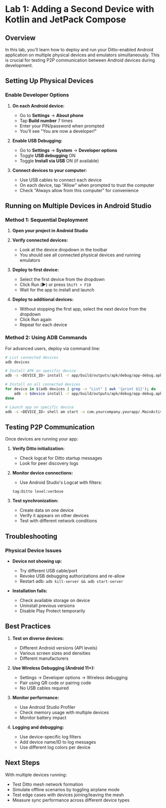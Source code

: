 # Lab 1: Adding a Second Device with Kotlin and JetPack Compose

## Overview

In this lab, you'll learn how to deploy and run your Ditto-enabled Android application on multiple physical devices and emulators simultaneously. This is crucial for testing P2P communication between Android devices during development.

## Setting Up Physical Devices

### Enable Developer Options

1. **On each Android device:**
   - Go to **Settings** → **About phone**
   - Tap **Build number** 7 times
   - Enter your PIN/password when prompted
   - You'll see "You are now a developer!"

2. **Enable USB Debugging:**
   - Go to **Settings** → **System** → **Developer options**
   - Toggle **USB debugging** ON
   - Toggle **Install via USB** ON (if available)

3. **Connect devices to your computer:**
   - Use USB cables to connect each device
   - On each device, tap "Allow" when prompted to trust the computer
   - Check "Always allow from this computer" for convenience

## Running on Multiple Devices in Android Studio

### Method 1: Sequential Deployment

1. **Open your project in Android Studio**

2. **Verify connected devices:**
   - Look at the device dropdown in the toolbar
   - You should see all connected physical devices and running emulators

3. **Deploy to first device:**
   - Select the first device from the dropdown
   - Click Run (▶️) or press `Shift + F10`
   - Wait for the app to install and launch

4. **Deploy to additional devices:**
   - Without stopping the first app, select the next device from the dropdown
   - Click Run again
   - Repeat for each device

### Method 2: Using ADB Commands

For advanced users, deploy via command line:

```bash
# List connected devices
adb devices

# Install APK on specific device
adb -s <DEVICE_ID> install -r app/build/outputs/apk/debug/app-debug.apk

# Install on all connected devices
for device in $(adb devices | grep -v "List" | awk '{print $1}'); do
    adb -s $device install -r app/build/outputs/apk/debug/app-debug.apk
done

# Launch app on specific device
adb -s <DEVICE_ID> shell am start -n com.yourcompany.yourapp/.MainActivity
```

## Testing P2P Communication

Once devices are running your app:

1. **Verify Ditto initialization:**
   - Check logcat for Ditto startup messages
   - Look for peer discovery logs

2. **Monitor device connections:**
   - Use Android Studio's Logcat with filters:
   ```
   tag:Ditto level:verbose
   ```

3. **Test synchronization:**
   - Create data on one device
   - Verify it appears on other devices
   - Test with different network conditions

## Troubleshooting

### Physical Device Issues

- **Device not showing up:**
  - Try different USB cable/port
  - Revoke USB debugging authorizations and re-allow
  - Restart adb: `adb kill-server && adb start-server`

- **Installation fails:**
  - Check available storage on device
  - Uninstall previous versions
  - Disable Play Protect temporarily

## Best Practices

1. **Test on diverse devices:**
   - Different Android versions (API levels)
   - Various screen sizes and densities
   - Different manufacturers

2. **Use Wireless Debugging (Android 11+):**
   - Settings → Developer options → Wireless debugging
   - Pair using QR code or pairing code
   - No USB cables required

3. **Monitor performance:**
   - Use Android Studio Profiler
   - Check memory usage with multiple devices
   - Monitor battery impact

4. **Logging and debugging:**
   - Use device-specific log filters
   - Add device name/ID to log messages
   - Use different log colors per device

## Next Steps

With multiple devices running:

- Test Ditto mesh network formation
- Simulate offline scenarios by toggling airplane mode
- Test edge cases with devices joining/leaving the mesh
- Measure sync performance across different device types  